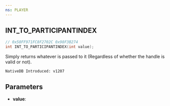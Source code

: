 ```yaml
---
ns: PLAYER
---
```

## INT_TO_PARTICIPANTINDEX

```c
// 0x58FF971FC8F2702C 0x98F3B274
int INT_TO_PARTICIPANTINDEX(int value);
```

Simply returns whatever is passed to it (Regardless of whether the handle is valid or not).

```
NativeDB Introduced: v1207
```

## Parameters
* **value**:

